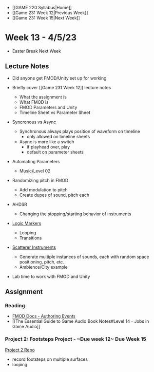 - [[GAME 220 Syllabus|Home]]
- [[Game 231 Week 12|Previous Week]]
- [[Game 231 Week 15|Next Week]]

# Week 13 - 4/5/23
- Easter Break Next Week

## Lecture Notes
- Did anyone get FMOD/Unity set up for working

- Briefly cover [[Game 231 Week 12]] lecture notes
	- What the assignment is
	- What FMOD is
	- FMOD Parameters and Unity
	- Timeline Sheet vs Parameter Sheet

- Syncronous vs Async
	- Synchronous always plays position of waveform on timeline
		- only allowed on timeline sheets
	- Async is more like a switch
		- if playhead over, play
		- default on parameter sheets

- Automating Parameters
	- Music/Level 02

- Randomizing pitch in FMOD
	- Add modulation to pitch
	- Create dupes of sound, pitch each

- AHDSR
	- Changing the stopping/starting behavior of instruments
	
- [Logic Markers](https://www.fmod.com/resources/documentation-studio?version=2.01&page=authoring-events.html#timeline-logic)
	- Looping
	- Transitions
	
- [Scatterer Instruments](https://www.fmod.com/resources/documentation-studio?version=2.01&page=glossary.html#scatterer-instrument)
	- Generate multiple instances of sounds, each with random space positioning, pitch, etc.
	- Ambience/City example
	
- Lab time to work with FMOD and Unity

## Assignment
### Reading
- [FMOD Docs - Authoring Events](https://www.fmod.com/resources/documentation-studio?version=2.01&page=authoring-events.html) 
- [[The Essential Guide to Game Audio Book Notes#Level 14 - Jobs in Game Audio]]

### Project 2: Footsteps Project - ~Due week 12~ Due Week 15
[Project 2 Repo](https://github.com/APUGames/Game-220-Project-2-Footsteps)
  - record footsteps on multiple surfaces
  - looping